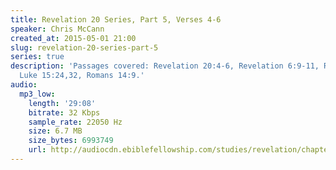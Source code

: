 ```yaml
---
title: Revelation 20 Series, Part 5, Verses 4-6
speaker: Chris McCann
created_at: 2015-05-01 21:00
slug: revelation-20-series-part-5
series: true
description: 'Passages covered: Revelation 20:4-6, Revelation 6:9-11, Revelation 7:9,13-14,
  Luke 15:24,32, Romans 14:9.'
audio:
  mp3_low:
    length: '29:08'
    bitrate: 32 Kbps
    sample_rate: 22050 Hz
    size: 6.7 MB
    size_bytes: 6993749
    url: http://audiocdn.ebiblefellowship.com/studies/revelation/chapter-20/2015.05.01_McCann_-_Revelation_20_Series_Part_5.mp3
---
```

